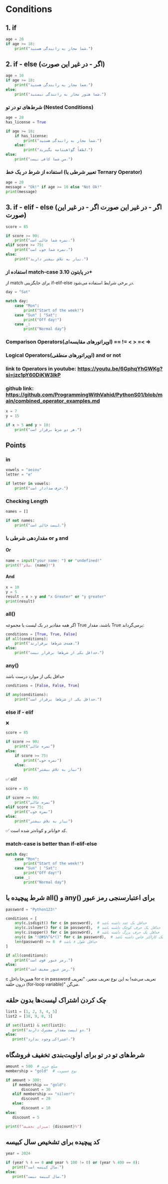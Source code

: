 # Conditions 

## 1. if
```python
age = 20
if age >= 18:
    print("شما مجاز به رانندگی هستید.")
```

## 2. if - else (اگر - در غیر این صورت)
```python
age = 16
if age >= 18:
    print("شما مجاز به رانندگی هستید.")
else:
    print("شما هنوز مجاز به رانندگی نیستید.")
```
###  شرط‌های تو در تو (Nested Conditions)
```python
age = 20
has_license = True

if age >= 18:
    if has_license:
        print("شما مجاز به رانندگی هستید.")
    else:
        print("لطفاً گواهینامه بگیرید.")
else:
    print("سن شما کافی نیست.")
```
### استفاده از شرط در یک خط (تعبیر شرطی یا Ternary Operator)
```python
age = 20
message = "Ok!" if age >= 18 else "Not Ok!"
print(message)
```

## 3. if - elif - else (اگر - در غیر این صورت اگر - در غیر این صورت)
```python
score = 85

if score >= 90:
    print("نمره شما عالی است.")
elif score >= 75:
    print("نمره شما خوب است.")
else:
    print("نیاز به تلاش بیشتر دارید.")
```
### استفاده از match-case در پایتون 3.10+
از match برای جایگزینی if-elif-else در برخی شرایط استفاده می‌شود.
```python
day = "Sat"

match day:
    case "Mon":
        print("Start of the week!")
    case "Sun" | "Sat":
        print("Off day!")
    case _:
        print("Normal day")
```


### Comparison Operators(اوپراتورهای مقایسه‌ای) == != < > =< =>
### Logical Operators(اوپراتورهای منطقی) and or not
### link to Operators in youtube: https://youtu.be/6GphqYhGWKg?si=jzc1pY60DiKW3lkP
### github link: https://github.com/ProgrammingWithVahid/PythonS01/blob/main/combined_operator_examples.md
```python
x = 7
y = 15

if x > 5 and y > 10:
    print("هر دو شرط برقرار است.")
```

## Points

### in
```python
vowels = "aeiou"
letter = "e"

if letter in vowels:
    print("حرف صدادار است.")
```
### Checking Length
```python
names = []

if not names:
    print("لیست خالی است.")
```

### مقداردهی شرطی با or و and
#### Or
```python
name = input("your name: ") or "undefined!"
print(f"سلام، {name}!")
```
#### And
```python
x = 10
y = 5
result = x > y and "x Greater" or "y greater"
print(result)
```
### all()
اگر همه مقادیر در یک لیست یا مجموعه True باشند، مقدار True برمی‌گرداند:
```python
conditions = [True, True, False]
if all(conditions):
    print("همه‌ی شرط‌ها برقرارند.")
else:
    print("حداقل یکی از شرط‌ها برقرار نیست.")
```
### any()
حداقل یکی از موارد درست باشد
```python
conditions = [False, False, True]

if any(conditions):
    print("حداقل یکی از شرط‌ها برقرار است.")
```
### else if - elif
❌
```python
score = 85

if score >= 90:
    print("نمره عالی")
else:
    if score >= 75:
        print("نمره خوب")
    else:
        print("نیاز به تلاش بیشتر")
```
✅ elif
```python
score = 85

if score >= 90:
    print("نمره عالی")
elif score >= 75:
    print("نمره خوب")
else:
    print("نیاز به تلاش بیشتر")
``` 
✅ کد خواناتر و کوتاه‌تر شده است.
### match-case is better than if-elif-else
```python
match day:
    case "Mon":
        print("Start of the week!")
    case "Sun" | "Sat":
        print("Off day!")
    case _:
        print("Normal day")
```

## شرط پیچیده با all() و any() برای اعتبارسنجی رمز عبور
```python
password = "Python123!"

conditions = [
    any(c.isdigit() for c in password),  # حداقل یک عدد داشته باشد
    any(c.islower() for c in password),  # حداقل یک حرف کوچک داشته باشد
    any(c.isupper() for c in password),  # حداقل یک حرف بزرگ داشته باشد
    any(c in "!@#$%^&*()" for c in password),  # حداقل یک کاراکتر خاص داشته باشد
    len(password) >= 8  # حداقل طول ۸ باشد
]

if all(conditions):
    print("رمز عبور قوی است.")
else:
    print("رمز عبور ضعیف است.")

```
 c همین‌جا داخل for c in password تعریف می‌شه!
 به این نوع تعریف متغیر، "تعریف درون حلقه (for-loop variable)" می‌گن.

 ## چک کردن اشتراک لیست‌ها بدون حلقه
 ```python
list1 = [1, 2, 3, 4, 5]
list2 = [10, 9, 8, 3]

if set(list1) & set(list2):
    print("دو لیست مقدار مشترک دارند.")
else:
    print("اشتراکی وجود ندارد.")
```
## شرط‌های تو در تو برای اولویت‌بندی تخفیف فروشگاه
 ```python
amount = 500  # مبلغ خرید
membership = "gold"  # نوع عضویت

if amount > 300:
    if membership == "gold":
        discount = 30
    elif membership == "silver":
        discount = 20
    else:
        discount = 10
else:
    discount = 5

print(f"میزان تخفیف: {discount}%")
 ```

## کد پیچیده برای تشخیص سال کبیسه
 ```python
year = 2024

if (year % 4 == 0 and year % 100 != 0) or (year % 400 == 0):
    print("سال کبیسه است.")
else:
    print("سال کبیسه نیست.")
 ```
